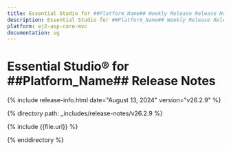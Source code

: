 ```yaml
---
title: Essential Studio for ##Platform_Name## Weekly Release Release Notes  
description: Essential Studio for ##Platform_Name## Weekly Release Release Notes  
platform: ej2-asp-core-mvc
documentation: ug
---
```


# Essential Studio&reg; for ##Platform_Name##  Release Notes  

{% include release-info.html date="August 13, 2024"  version="v26.2.9" %}

{% directory path: _includes/release-notes/v26.2.9 %}

{% include {{file.url}} %}

{% enddirectory %}